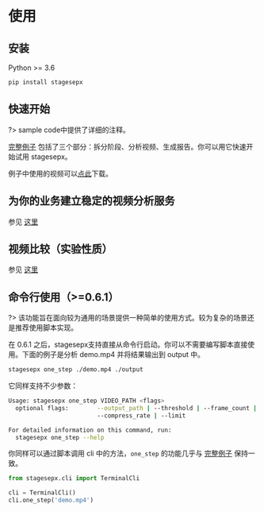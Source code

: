 # 使用

## 安装

Python >= 3.6

```bash
pip install stagesepx
```

## 快速开始

?> sample code中提供了详细的注释。

[完整例子](https://github.com/williamfzc/stagesepx/tree/master/example#all-in-one) 包括了三个部分：拆分阶段、分析视频、生成报告。你可以用它快速开始试用 stagesepx。

例子中使用的视频可以[点此](https://raw.githubusercontent.com/williamfzc/stagesep2-sample/master/videos/demo.mp4)下载。

## 为你的业务建立稳定的视频分析服务

参见 [这里](https://github.com/williamfzc/stagesepx/tree/master/example#训练与预测)

## 视频比较（实验性质）

参见 [这里](https://github.com/williamfzc/stagesepx/tree/master/example#视频比较实验性质)

## 命令行使用（>=0.6.1）

?> 该功能旨在面向较为通用的场景提供一种简单的使用方式。较为复杂的场景还是推荐使用脚本实现。

在 0.6.1 之后，stagesepx支持直接从命令行启动。你可以不需要编写脚本直接使用。下面的例子是分析 demo.mp4 并将结果输出到 output 中。

```bash
stagesepx one_step ./demo.mp4 ./output
```

它同样支持不少参数：

```bash
Usage: stagesepx one_step VIDEO_PATH <flags>
  optional flags:        --output_path | --threshold | --frame_count |
                         --compress_rate | --limit

For detailed information on this command, run:
  stagesepx one_step --help
```

你同样可以通过脚本调用 cli 中的方法，`one_step` 的功能几乎与 [完整例子](https://github.com/williamfzc/stagesepx/tree/master/example#all-in-one) 保持一致。

```python
from stagesepx.cli import TerminalCli

cli = TerminalCli()
cli.one_step('demo.mp4')
```
